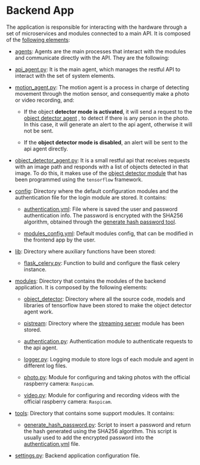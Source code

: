 # Backend App

The application is responsible for interacting with the hardware through a set of microservices and modules connected to a main API. 
It is composed of the [following elements](https://github.com/jmv74211/TFM_security_system_PI/tree/master/src):

 - [agents](https://github.com/jmv74211/TFM_security_system_PI/tree/master/src/agents): Agents are the main 
processes that interact with the modules and communicate directly with the API. They are the following:
  - [api_agent.py](https://github.com/jmv74211/TFM_security_system_PI/blob/master/src/agents/api_agent.py): It 
  is the main agent, which manages the restful API to interact with the set of system elements.
  
 - [motion_agent.py](https://github.com/jmv74211/TFM_security_system_PI/blob/master/src/agents/motion_agent.py): 
  The motion agent is a process in charge of detecting movement through the motion sensor, and consequently make a photo or video recording, and:
  
     + If the object **detector mode is activated**, it will send a request to the [object detector agent](https://github.com/jmv74211/TFM_security_system_PI/blob/master/src/agents/object_detector_agent.py)
     , to detect if there is any person in the photo. In this case, it will generate an alert to the api agent, otherwise it will not  be sent.
     
     + If the **object detector mode is disabled**, an alert will be sent to the api agent directly.
   
 - [object_detector_agent.py](https://github.com/jmv74211/TFM_security_system_PI/blob/master/src/agents/object_detector_agent.py): 
   It is a small restful api that receives requests with an image path and responds with a list of objects detected in that image. 
   To do this, it makes use of the [object detector module](https://github.com/jmv74211/TFM_security_system_PI/tree/master/src/modules/object_detector)
   that has been programmed using the `tensorflow` framework.
   
 - [config](https://github.com/jmv74211/TFM_security_system_PI/tree/master/src/config): Directory where the 
 default configuration modules and the authentication file for the login module are stored. It contains:
   - [authentication.yml](https://github.com/jmv74211/TFM_security_system_PI/blob/master/src/config/authentication.yml): 
   File where is saved the user and password authentication info. The password is encrypted with the SHA256 algorithm, 
   obtained through the [generate hash password tool](https://github.com/jmv74211/TFM_security_system_PI/blob/master/src/tools/generate_hash_password.py).
   
   - [modules_config.yml](https://github.com/jmv74211/TFM_security_system_PI/blob/master/src/config/modules_config.yml): Default modules config, that can be modified in the 
   frontend app by the user.
   
 - [lib](https://github.com/jmv74211/TFM_security_system_PI/tree/master/src/lib): Directory where auxiliary functions have been stored:
   - [flask_celery.py](https://github.com/jmv74211/TFM_security_system_PI/blob/master/src/lib/flask_celery.py): 
   Function to build and configure the flask celery instance.
 
 - [modules](https://github.com/jmv74211/TFM_security_system_PI/tree/master/src/modules): Directory that contains the 
 modules of the backend application. It is composed by the following elements:
   - [object_detector](https://github.com/jmv74211/TFM_security_system_PI/tree/master/src/modules/object_detector):
   Directory where all the source code, models and libraries of tensorflow have been stored to make the object detector agent work.
   
   - [pistream](https://github.com/jmv74211/TFM_security_system_PI/tree/master/src/modules/pistream): Directory 
   where the [streaming server](https://github.com/jmv74211/TFM_security_system_PI/blob/master/src/modules/pistream/streaming_server.py) 
   module has been stored.
   
   - [authentication.py](https://github.com/jmv74211/TFM_security_system_PI/blob/master/src/modules/authentication.py): 
   Authentication module to authenticate requests to the api agent.
   
   - [logger.py](https://github.com/jmv74211/TFM_security_system_PI/blob/master/src/modules/logger.py): 
   Logging module to store logs of each module and agent in different log files.
   
   - [photo.py](https://github.com/jmv74211/TFM_security_system_PI/blob/master/src/modules/photo.py): Module 
   for configuring and taking photos with the official raspberry camera: `Raspicam`.
   
   - [video.py](https://github.com/jmv74211/TFM_security_system_PI/blob/master/src/modules/video.py): Module 
   for configuring and recording videos with the official raspberry camera: `Raspicam`.
   
 - [tools](https://github.com/jmv74211/TFM_security_system_PI/tree/master/src/tools): Directory that 
 contains some support modules. It contains: 
   - [generate_hash_password.py](https://github.com/jmv74211/TFM_security_system_PI/blob/master/src/tools/generate_hash_password.py):
   Script to insert a password and return the hash generated using the SHA256 algorithm. This script is usually used 
   to add the encrypted password into the [authentication.yml](https://github.com/jmv74211/TFM_security_system_PI/blob/master/src/config/authentication.yml) file. 
 
 - [settings.py](https://github.com/jmv74211/TFM_security_system_PI/tree/master/src/tools): Backend application configuration file.


